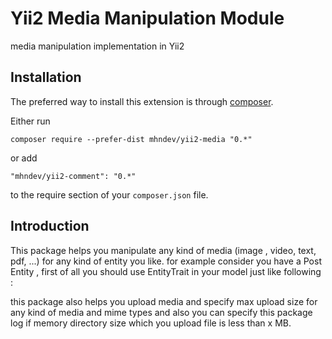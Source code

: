 Yii2 Media Manipulation Module
==============================
media manipulation implementation in Yii2


## Installation
The preferred way to install this extension is through [composer](http://getcomposer.org/download/).

Either run

```
composer require --prefer-dist mhndev/yii2-media "0.*"
```

or add

```
"mhndev/yii2-comment": "0.*"
```
to the require section of your `composer.json` file.

Introduction 
------------


This package helps you manipulate any kind of media (image , video, text, pdf, ...) for any kind of entity you like.
for example consider you have a Post Entity , first of all you should use EntityTrait in your model just like following :



this package also helps you upload media and specify max upload size for any kind of media and mime types
and also you can specify this package log if memory directory size which you upload file is less than x MB.
